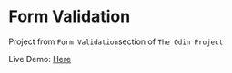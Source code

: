 # Form Validation

Project from `Form Validation`section of `The Odin Project`

Live Demo: [Here]()
